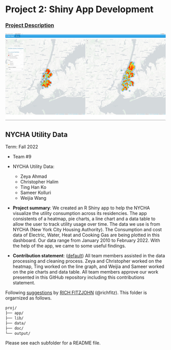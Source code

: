 # Project 2: Shiny App Development

### [Project Description](doc/project2_desc.md)

![screenshot](doc/figs/map.jpg)

## NYCHA Utility Data
Term: Fall 2022

+ Team #9
+ NYCHA Utility Data:
	+ Zeya Ahmad
	+ Christopher Halim
	+ Ting Han Ko
	+ Sameer Kolluri
	+ Weijia Wang

+ **Project summary**: We created an R Shiny app to help the NYCHA visualize the utility consumption across its residencies. The app consistents of a heatmap, pie charts, a line chart and a data table to allow the user to track utility usage over time. The data we use is from NYCHA (New York City Housing Authority). The Consumption and cost data of Electric, Water, Heat and Cooking Gas are being plotted in this dashboard. Our data range from January 2010 to February 2022. With the help of the app, we came to some useful findings.

+ **Contribution statement**: ([default](doc/a_note_on_contributions.md)) All team members assisted in the data processing and cleaning process. Zeya and Christopher worked on the heatmap, Ting worked on the line graph, and Weijia and Sameer worked on the pie charts and data table. All team members approve our work presented in this GitHub repository including this contributions statement. 

Following [suggestions](http://nicercode.github.io/blog/2013-04-05-projects/) by [RICH FITZJOHN](http://nicercode.github.io/about/#Team) (@richfitz). This folder is orgarnized as follows.

```
proj/
├── app/
├── lib/
├── data/
├── doc/
└── output/
```

Please see each subfolder for a README file.

